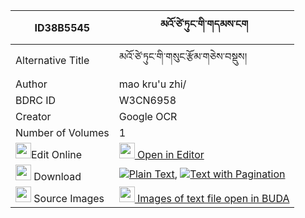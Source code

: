 |ID38B5545|མའོ་ཙེ་ཏུང་གི་གདམས་ངག 
| --- | --- 
|Alternative Title |མའོ་ཙེ་ཏུང་གི་གསུང་རྩོམ་གཅེས་བསྡུས།
|Author| mao kru'u zhi/
|BDRC ID | W3CN6958
|Creator | Google OCR
|Number of Volumes| 1
|<img width="25" src="https://img.icons8.com/color/25/000000/edit-property.png">Edit Online| [<img width="25" src="https://avatars.githubusercontent.com/u/45091458?s=200&v=4"> Open in Editor](http://editor.openpecha.org/ID38B5545)
|<img width="25" src="https://img.icons8.com/fluent/48/000000/download-2.png"/>  Download | [![](https://img.icons8.com/color/20/000000/txt.png)Plain Text](https://github.com/Openpecha/ID38B5545/releases/download/v1/ma_o_tse_tung_gi_damngak_plain_ID38B5545.zip), [![](https://img.icons8.com/color/20/000000/txt.png)Text with Pagination](https://github.com/Openpecha/ID38B5545/releases/download/v1/ma_o_tse_tung_gi_damngak_pages_ID38B5545.zip)
|<img width="25" src="https://img.icons8.com/plasticine/100/000000/pictures-folder.png"/>  Source Images | [<img width="25" src="https://library.bdrc.io/icons/BUDA-small.svg"> Images of text file open in BUDA](https://library.bdrc.io/show/bdr:W3CN6958)